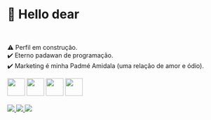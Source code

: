 <h1>🎯 Hello dear</h1> <br>

⚠️ Perfil em construção.<br>
✔️ Eterno padawan de programação.<br>
✔️ Marketing é minha Padmé Amidala (uma relação de amor e ódio).<br>

<div>
    <img width=40em src="https://cdn.jsdelivr.net/gh/devicons/devicon/icons/html5/html5-original-wordmark.svg" />
    <img width=40em src="https://cdn.jsdelivr.net/gh/devicons/devicon/icons/css3/css3-original-wordmark.svg" />
    <img width=40em src="https://cdn.jsdelivr.net/gh/devicons/devicon/icons/python/python-original-wordmark.svg" />
    <img width=40em src="https://cdn.jsdelivr.net/gh/devicons/devicon/icons/javascript/javascript-original.svg" />
          
          
          
</div>
<br>
<div>
    <a href="https://wa.me5511998087813](https://api.whatsapp.com/send?phone=5511998087813)https://api.whatsapp.com/send?phone=5511998087813">
    <img src="https://img.shields.io/badge/WhatsApp-25D366?style=for-the-badge&logo=whatsapp&logoColor=white">
    </a>
    <a href="mailto:editordiegopaulo@gmail.com">
    <img src="https://img.shields.io/badge/Gmail-D14836?style=for-the-badge&logo=gmail&logoColor=white">
    </a>
    <a href="https://www.tiktok.com/@diegopaulotk147">
    <img src="https://img.shields.io/badge/TikTok-000000?style=for-the-badge&logo=tiktok&logoColor=white">
    </a>
</div>



